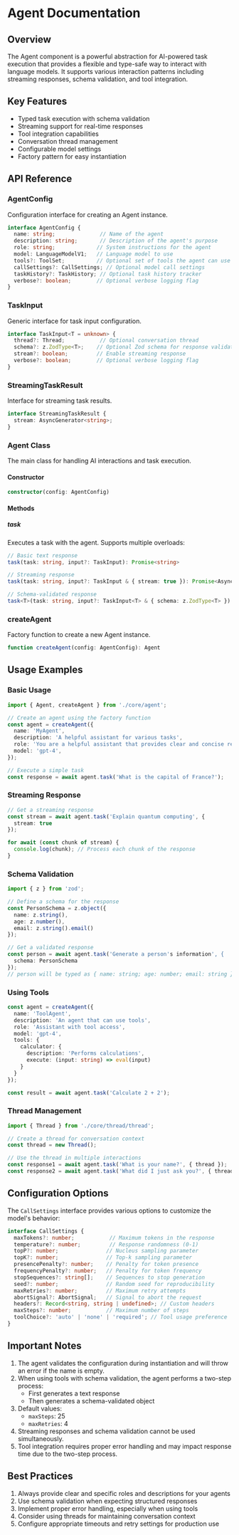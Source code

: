 # Agent Documentation

## Overview

The Agent component is a powerful abstraction for AI-powered task execution that provides a flexible and type-safe way to interact with language models. It supports various interaction patterns including streaming responses, schema validation, and tool integration.

## Key Features

- Typed task execution with schema validation
- Streaming support for real-time responses
- Tool integration capabilities
- Conversation thread management
- Configurable model settings
- Factory pattern for easy instantiation

## API Reference

### AgentConfig

Configuration interface for creating an Agent instance.

```typescript
interface AgentConfig {
  name: string;              // Name of the agent
  description: string;       // Description of the agent's purpose
  role: string;             // System instructions for the agent
  model: LanguageModelV1;   // Language model to use
  tools?: ToolSet;          // Optional set of tools the agent can use
  callSettings?: CallSettings; // Optional model call settings
  taskHistory?: TaskHistory; // Optional task history tracker
  verbose?: boolean;        // Optional verbose logging flag
}
```

### TaskInput

Generic interface for task input configuration.

```typescript
interface TaskInput<T = unknown> {
  thread?: Thread;           // Optional conversation thread
  schema?: z.ZodType<T>;    // Optional Zod schema for response validation
  stream?: boolean;         // Enable streaming response
  verbose?: boolean;        // Optional verbose logging flag
}
```

### StreamingTaskResult

Interface for streaming task results.

```typescript
interface StreamingTaskResult {
  stream: AsyncGenerator<string>;
}
```

### Agent Class

The main class for handling AI interactions and task execution.

#### Constructor

```typescript
constructor(config: AgentConfig)
```

#### Methods

##### task

Executes a task with the agent. Supports multiple overloads:

```typescript
// Basic text response
task(task: string, input?: TaskInput): Promise<string>

// Streaming response
task(task: string, input?: TaskInput & { stream: true }): Promise<AsyncIterableStream<string>>

// Schema-validated response
task<T>(task: string, input?: TaskInput<T> & { schema: z.ZodType<T> }): Promise<T>
```

### createAgent

Factory function to create a new Agent instance.

```typescript
function createAgent(config: AgentConfig): Agent
```

## Usage Examples

### Basic Usage

```typescript
import { Agent, createAgent } from './core/agent';

// Create an agent using the factory function
const agent = createAgent({
  name: 'MyAgent',
  description: 'A helpful assistant for various tasks',
  role: 'You are a helpful assistant that provides clear and concise responses',
  model: 'gpt-4',
});

// Execute a simple task
const response = await agent.task('What is the capital of France?');
```

### Streaming Response

```typescript
// Get a streaming response
const stream = await agent.task('Explain quantum computing', { 
  stream: true 
});

for await (const chunk of stream) {
  console.log(chunk); // Process each chunk of the response
}
```

### Schema Validation

```typescript
import { z } from 'zod';

// Define a schema for the response
const PersonSchema = z.object({
  name: z.string(),
  age: z.number(),
  email: z.string().email()
});

// Get a validated response
const person = await agent.task('Generate a person's information', {
  schema: PersonSchema
});
// person will be typed as { name: string; age: number; email: string }
```

### Using Tools

```typescript
const agent = createAgent({
  name: 'ToolAgent',
  description: 'An agent that can use tools',
  role: 'Assistant with tool access',
  model: 'gpt-4',
  tools: {
    calculator: {
      description: 'Performs calculations',
      execute: (input: string) => eval(input)
    }
  }
});

const result = await agent.task('Calculate 2 + 2');
```

### Thread Management

```typescript
import { Thread } from './core/thread/thread';

// Create a thread for conversation context
const thread = new Thread();

// Use the thread in multiple interactions
const response1 = await agent.task('What is your name?', { thread });
const response2 = await agent.task('What did I just ask you?', { thread });
```

## Configuration Options

The `CallSettings` interface provides various options to customize the model's behavior:

```typescript
interface CallSettings {
  maxTokens?: number;           // Maximum tokens in the response
  temperature?: number;         // Response randomness (0-1)
  topP?: number;               // Nucleus sampling parameter
  topK?: number;               // Top-k sampling parameter
  presencePenalty?: number;    // Penalty for token presence
  frequencyPenalty?: number;   // Penalty for token frequency
  stopSequences?: string[];    // Sequences to stop generation
  seed?: number;               // Random seed for reproducibility
  maxRetries?: number;         // Maximum retry attempts
  abortSignal?: AbortSignal;   // Signal to abort the request
  headers?: Record<string, string | undefined>; // Custom headers
  maxSteps?: number;           // Maximum number of steps
  toolChoice?: 'auto' | 'none' | 'required'; // Tool usage preference
}
```

## Important Notes

1. The agent validates the configuration during instantiation and will throw an error if the name is empty.
2. When using tools with schema validation, the agent performs a two-step process:
   - First generates a text response
   - Then generates a schema-validated object
3. Default values:
   - `maxSteps`: 25
   - `maxRetries`: 4
4. Streaming responses and schema validation cannot be used simultaneously.
5. Tool integration requires proper error handling and may impact response time due to the two-step process.

## Best Practices

1. Always provide clear and specific roles and descriptions for your agents
2. Use schema validation when expecting structured responses
3. Implement proper error handling, especially when using tools
4. Consider using threads for maintaining conversation context
5. Configure appropriate timeouts and retry settings for production use